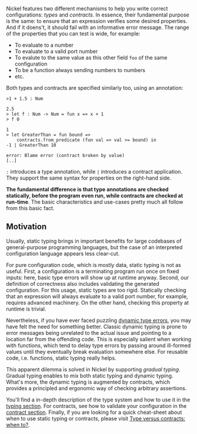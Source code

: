Nickel features two different mechanisms to help you write correct
configurations: *types* and *contracts*. In essence, their fundamental purpose
is the same: to ensure that an expression verifies some desired properties. And
if it doens't, it should fail with an informative error message. The range of
the properties that you can test is wide, for example:

- To evaluate to a number
- To evaluate to a valid port number
- To evalute to the same value as this other field `foo` of the same configuration
- To be a function always sending numbers to numbers
- etc.

Both types and contracts are specified similarly too, using an annotation:

```nickel
>1 + 1.5 : Num

2.5
> let f : Num -> Num = fun x => x + 1
> f 0

1
> let GreaterThan = fun bound =>
    contracts.from_predicate (fun val => val >= bound) in
-1 | GreaterThan 10

error: Blame error (contract broken by value)
[..]
```

`:` introduces a type annotation, while `|` introduces a contract application.
They support the same syntax for properties on the right-hand side.

**The fundamental difference is that type annotations are checked statically,
before the program even run, while contracts are checked at run-time**. The
basic characteristics and use-cases pretty much all follow from this basic fact.

## Motivation

Usually, static typing brings in important benefits for large codebases of
general-purpose programming languages, but the case of an interpreted
configuration language appears less clear-cut.

For pure configuration code, which is mostly data, static typing is not as
useful. First, a configuration is a terminating program run once on fixed
inputs: here, basic type errors will show up at runtime anyway. Second, our
definition of correctness also includes validating the generated configuration.
For this usage, static types are too rigid. Statically checking that an
expression will always evaluate to a valid port number, for example, requires
advanced machinery. On the other hand, checking this property at runtime is
trivial.

Nevertheless, if you have ever faced puzzling [dynamic type
errors](https://www.haskellforall.com/2021/01/dynamic-type-errors-lack-relevance.html),
you may have felt the need for something better. Classic dynamic typing is prone
to error messages being unrelated to the actual issue and pointing to a location
far from the offending code. This is especially salient when working with
functions, which tend to delay type errors by passing around ill-formed values
until they eventually break evaluation somewhere else. For reusable code, i.e.
functions, static typing really helps.

This apparent dilemma is solved in Nickel by supporting *gradual typing*.
Gradual typing enables to mix both static typing and dynamic typing. What's
more, the dynamic typing is augmented by contracts, which provides a principled
and ergonomic way of checking arbitrary assertions.

You'll find a in-depth description of the type system and how to use it in the
[typing section](./typing.md). For contracts, see how to validate your
configuration in the [contract section](./contracts.md). Finally, if you are
looking for a quick cheat-sheet about when to use static typing or contracts,
please visit [Type versus contracts: when to?](./types-vs-contracts.md).
